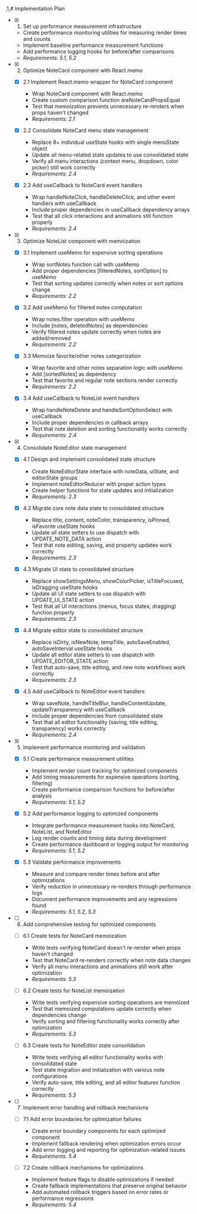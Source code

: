 ,1,# Implementation Plan

- [x] 1. Set up performance measurement infrastructure
  - Create performance monitoring utilities for measuring render times and counts
  - Implement baseline performance measurement functions
  - Add performance logging hooks for before/after comparisons
  - _Requirements: 5.1, 5.2_

- [x] 2. Optimize NoteCard component with React.memo
  - [x] 2.1 Implement React.memo wrapper for NoteCard component
    - Wrap NoteCard component with React.memo
    - Create custom comparison function areNoteCardPropsEqual
    - Test that memoization prevents unnecessary re-renders when props haven't changed
    - _Requirements: 2.1_

  - [x] 2.2 Consolidate NoteCard menu state management
    - Replace 8+ individual useState hooks with single menuState object
    - Update all menu-related state updates to use consolidated state
    - Verify all menu interactions (context menu, dropdown, color picker) still work correctly
    - _Requirements: 2.4_

  - [x] 2.3 Add useCallback to NoteCard event handlers
    - Wrap handleNoteClick, handleDeleteClick, and other event handlers with useCallback
    - Include proper dependencies in useCallback dependency arrays
    - Test that all click interactions and animations still function properly
    - _Requirements: 2.4_

- [x] 3. Optimize NoteList component with memoization
  - [x] 3.1 Implement useMemo for expensive sorting operations
    - Wrap sortNotes function call with useMemo
    - Add proper dependencies [filteredNotes, sortOption] to useMemo
    - Test that sorting updates correctly when notes or sort options change
    - _Requirements: 2.2_

  - [x] 3.2 Add useMemo for filtered notes computation
    - Wrap notes.filter operation with useMemo
    - Include [notes, deletedNotes] as dependencies
    - Verify filtered notes update correctly when notes are added/removed
    - _Requirements: 2.2_

  - [x] 3.3 Memoize favorite/other notes categorization
    - Wrap favorite and other notes separation logic with useMemo
    - Add [sortedNotes] as dependency
    - Test that favorite and regular note sections render correctly
    - _Requirements: 2.2_

  - [x] 3.4 Add useCallback to NoteList event handlers
    - Wrap handleNoteDelete and handleSortOptionSelect with useCallback
    - Include proper dependencies in callback arrays
    - Test that note deletion and sorting functionality works correctly
    - _Requirements: 2.4_

- [x] 4. Consolidate NoteEditor state management
  - [x] 4.1 Design and implement consolidated state structure
    - Create NoteEditorState interface with noteData, uiState, and editorState groups
    - Implement noteEditorReducer with proper action types
    - Create helper functions for state updates and initialization
    - _Requirements: 2.3_

  - [x] 4.2 Migrate core note data state to consolidated structure
    - Replace title, content, noteColor, transparency, isPinned, isFavorite useState hooks
    - Update all state setters to use dispatch with UPDATE_NOTE_DATA action
    - Test that note editing, saving, and property updates work correctly
    - _Requirements: 2.3_

  - [x] 4.3 Migrate UI state to consolidated structure
    - Replace showSettingsMenu, showColorPicker, isTitleFocused, isDragging useState hooks
    - Update all UI state setters to use dispatch with UPDATE_UI_STATE action
    - Test that all UI interactions (menus, focus states, dragging) function properly
    - _Requirements: 2.3_

  - [x] 4.4 Migrate editor state to consolidated structure
    - Replace isDirty, isNewNote, tempTitle, autoSaveEnabled, autoSaveInterval useState hooks
    - Update all editor state setters to use dispatch with UPDATE_EDITOR_STATE action
    - Test that auto-save, title editing, and new note workflows work correctly
    - _Requirements: 2.3_

  - [x] 4.5 Add useCallback to NoteEditor event handlers
    - Wrap saveNote, handleTitleBlur, handleContentUpdate, updateTransparency with useCallback
    - Include proper dependencies from consolidated state
    - Test that all editor functionality (saving, title editing, transparency) works correctly
    - _Requirements: 2.4_

- [x] 5. Implement performance monitoring and validation
  - [x] 5.1 Create performance measurement utilities
    - Implement render count tracking for optimized components
    - Add timing measurements for expensive operations (sorting, filtering)
    - Create performance comparison functions for before/after analysis
    - _Requirements: 5.1, 5.2_

  - [x] 5.2 Add performance logging to optimized components
    - Integrate performance measurement hooks into NoteCard, NoteList, and NoteEditor
    - Log render counts and timing data during development
    - Create performance dashboard or logging output for monitoring
    - _Requirements: 5.1, 5.2_

  - [x] 5.3 Validate performance improvements
    - Measure and compare render times before and after optimizations
    - Verify reduction in unnecessary re-renders through performance logs
    - Document performance improvements and any regressions found
    - _Requirements: 5.1, 5.2, 5.3_

- [ ] 6. Add comprehensive testing for optimized components
  - [ ] 6.1 Create tests for NoteCard memoization
    - Write tests verifying NoteCard doesn't re-render when props haven't changed
    - Test that NoteCard re-renders correctly when note data changes
    - Verify all menu interactions and animations still work after optimization
    - _Requirements: 5.3_

  - [ ] 6.2 Create tests for NoteList memoization
    - Write tests verifying expensive sorting operations are memoized
    - Test that memoized computations update correctly when dependencies change
    - Verify sorting and filtering functionality works correctly after optimization
    - _Requirements: 5.3_

  - [ ] 6.3 Create tests for NoteEditor state consolidation
    - Write tests verifying all editor functionality works with consolidated state
    - Test state migration and initialization with various note configurations
    - Verify auto-save, title editing, and all editor features function correctly
    - _Requirements: 5.3_

- [ ] 7. Implement error handling and rollback mechanisms
  - [ ] 7.1 Add error boundaries for optimization failures
    - Create error boundary components for each optimized component
    - Implement fallback rendering when optimization errors occur
    - Add error logging and reporting for optimization-related issues
    - _Requirements: 5.4_

  - [ ] 7.2 Create rollback mechanisms for optimizations
    - Implement feature flags to disable optimizations if needed
    - Create fallback implementations that preserve original behavior
    - Add automated rollback triggers based on error rates or performance regressions
    - _Requirements: 5.4_
